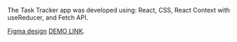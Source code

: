 The Task Tracker app was developed using: React, CSS, React Context with useReducer, and Fetch API.

[Figma design](https://todomvc.com/examples/react/dist/)
[DEMO LINK](https://artemzakhar.github.io/TaskTracker/).
